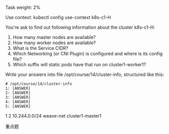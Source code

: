 Task weight: 2%

Use context: kubectl config use-context k8s-c1-H

You're ask to find out following information about the cluster k8s-c1-H:

1. How many master nodes are available?
2. How many worker nodes are available?
3. What is the Service CIDR?
4. Which Networking (or CNI Plugin) is configured and where is its config file?
5. Which suffix will static pods have that run on cluster1-worker1?


Write your answers into file /opt/course/14/cluster-info, structured like this:
```text
# /opt/course/14/cluster-info
1: [ANSWER]
2: [ANSWER]
3: [ANSWER]
4: [ANSWER]
5: [ANSWER]
```

1 2 10.244.0.0/24  weave-net cluster1-master1


重点题